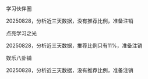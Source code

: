 

学习伙伴圈

20250828，分析近三天数据，没有推荐比例，准备注销


点亮学习之光

20250828，分析近三天数据，推荐比例只有11%，准备注销

娱乐八卦铺

20250828，分析近三天数据，没有推荐比例，准备注销
